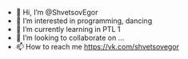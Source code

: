 - 👋 Hi, I’m @ShvetsovEgor
- 👀 I’m interested in programming, dancing
- 🌱 I’m currently learning in PTL 1
- 💞️ I’m looking to collaborate on ...
- 📫 How to reach me https://vk.com/shvetsovegor

<!---
ShvetsovEgor/ShvetsovEgor is a ✨ special ✨ repository because its `README.md` (this file) appears on your GitHub profile.
You can click the Preview link to take a look at your changes.
--->
